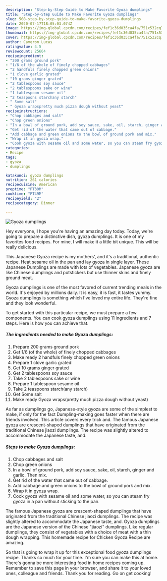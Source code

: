 ```yaml
---
description: "Step-by-Step Guide to Make Favorite Gyoza dumplings"
title: "Step-by-Step Guide to Make Favorite Gyoza dumplings"
slug: 508-step-by-step-guide-to-make-favorite-gyoza-dumplings
date: 2020-07-17T18:05:03.074Z
image: https://img-global.cpcdn.com/recipes/fef1c36d035ca4fa/751x532cq70/gyoza-dumplings-recipe-main-photo.jpg
thumbnail: https://img-global.cpcdn.com/recipes/fef1c36d035ca4fa/751x532cq70/gyoza-dumplings-recipe-main-photo.jpg
cover: https://img-global.cpcdn.com/recipes/fef1c36d035ca4fa/751x532cq70/gyoza-dumplings-recipe-main-photo.jpg
author: Cameron Lucas
ratingvalue: 4.5
reviewcount: 25664
recipeingredient:
- "200 grams ground pork"
- "1/6 of the whole of finely chopped cabbages"
- "2 handfuls finely chopped green onions"
- "1 clove garlic grated"
- "10 grams ginger grated"
- "2 tablespoons soy sauce"
- "2 tablespoons sake or wine"
- "1 tablespoon sesame oil"
- "2 teaspoons starchany starch"
- " Some salt"
- " Gyoza wrapspretty much pizza dough without yeast"
recipeinstructions:
- "Chop cabbages and salt"
- "Chop green onions"
- "In a bowl of ground pork, add soy sauce, sake, oil, starch, ginger and garlic. Then mix."
- "Get rid of the water that came out of cabbage."
- "Add cabbage and green onions to the bowl of ground pork and mix."
- "Wrap it in gyoza wrap."
- "Cook gyoza with sesame oil and some water, so you can steam fry gyoza in a pan without sticking to the pan."
categories:
- Recipe
tags:
- gyoza
- dumplings

katakunci: gyoza dumplings 
nutrition: 261 calories
recipecuisine: American
preptime: "PT39M"
cooktime: "PT49M"
recipeyield: "2"
recipecategory: Dinner

---
```



![Gyoza dumplings](https://img-global.cpcdn.com/recipes/fef1c36d035ca4fa/751x532cq70/gyoza-dumplings-recipe-main-photo.jpg)

Hey everyone, I hope you're having an amazing day today. Today, we're going to prepare a distinctive dish, gyoza dumplings. It is one of my favorites food recipes. For mine, I will make it a little bit unique. This will be really delicious.

This Japanese Gyoza recipe is my mothers&#39;, and it&#39;s a traditional, authentic recipe. Heat sesame oil in the pan and lay gyoza in single layer. These Japanese Dumplings are made with lots of vegetables. Japanese gyoza are like Chinese dumplings and potstickers but use thinner skins and finely ground meat.

Gyoza dumplings is one of the most favored of current trending meals in the world. It's enjoyed by millions daily. It is easy, it is fast, it tastes yummy. Gyoza dumplings is something which I've loved my entire life. They're fine and they look wonderful.


To get started with this particular recipe, we must prepare a few components. You can cook gyoza dumplings using 11 ingredients and 7 steps. Here is how you can achieve that.

<!--inarticleads1-->

##### The ingredients needed to make Gyoza dumplings:

1. Prepare 200 grams ground pork
1. Get 1/6 (of the whole) of finely chopped cabbages
1. Make ready 2 handfuls finely chopped green onions
1. Prepare 1 clove garlic grated
1. Get 10 grams ginger grated
1. Get 2 tablespoons soy sauce
1. Take 2 tablespoons sake or wine
1. Prepare 1 tablespoon sesame oil
1. Take 2 teaspoons starch(any starch)
1. Get  Some salt
1. Make ready  Gyoza wraps(pretty much pizza dough without yeast)


As far as dumplings go, Japanese-style gyoza are some of the simplest to make, if only for the fact Dumpling-making goes faster when there are friends involved. This article covers every trick and. The famous Japanese gyoza are crescent-shaped dumplings that have originated from the traditional Chinese jiaozi dumplings. The recipe was slightly altered to accommodate the Japanese taste, and. 

<!--inarticleads2-->

##### Steps to make Gyoza dumplings:

1. Chop cabbages and salt
1. Chop green onions
1. In a bowl of ground pork, add soy sauce, sake, oil, starch, ginger and garlic. Then mix.
1. Get rid of the water that came out of cabbage.
1. Add cabbage and green onions to the bowl of ground pork and mix.
1. Wrap it in gyoza wrap.
1. Cook gyoza with sesame oil and some water, so you can steam fry gyoza in a pan without sticking to the pan.


The famous Japanese gyoza are crescent-shaped dumplings that have originated from the traditional Chinese jiaozi dumplings. The recipe was slightly altered to accommodate the Japanese taste, and. Gyoza dumplings are the Japanese version of the Chinese &#34;jiaozi&#34; dumplings. Like regular dumplings, they consist of vegetables with a choice of meat with a thin dough wrapping. This homemade recipe for Chicken Gyoza Recipe are amazing. 

So that is going to wrap it up for this exceptional food gyoza dumplings recipe. Thanks so much for your time. I'm sure you can make this at home. There's gonna be more interesting food in home recipes coming up. Remember to save this page in your browser, and share it to your loved ones, colleague and friends. Thank you for reading. Go on get cooking!
